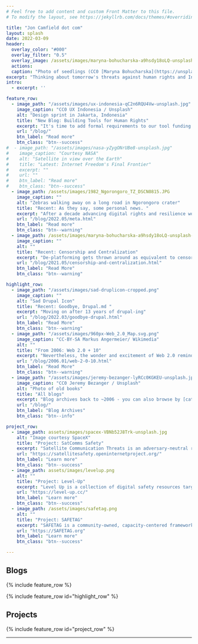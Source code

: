 ```yaml
---
# Feel free to add content and custom Front Matter to this file.
# To modify the layout, see https://jekyllrb.com/docs/themes/#overriding-theme-defaults

title: "Jon Camfield dot com"
layout: splash
date: 2022-03-09
header:
  overlay_color: "#000"
  overlay_filter: "0.5"
  overlay_image: /assets/images/maryna-bohucharska-a9hsdy18oLQ-unsplash-glitched.png
  actions:
  caption: "Photo of seedlings (CC0 [Maryna Bohucharska](https://unsplash.com/@bohucharska) / Unsplash) filtered with [Glimpse](https://glimpse-editor.org/)"
excerpt: "Thinking about tomorrow's threats against human rights and Internet Freedom. Frustrated Optimist, gardener, salsa dancer, cook, husband, dad, embarrassed Texan. Opinions here are my own. he/they"
intro:
  - excerpt: ''

feature_row:
  - image_path: "/assets/images/ux-indonesia-qC2n6RQU4Vw-unsplash.jpg"
    image_caption: "CC0 UX Indonesia / Unsplash"
    alt: "Design sprint in Jakarta, Indonesia"
    title: "New Blog: Building Tools for Human Rights"
    excerpt: "It's time to add formal requirements to our tool funding process to reduce risks while also contributing to building more inclusive tools"
    url: "/blog/"
    btn_label: "Read more"
    btn_class: "btn--success"
#  - image_path: "/assets/images/nasa-yZygONrUBe8-unsplash.jpg"
#    image_caption: "Courtesy NASA"
#    alt: "Satellite in view over the Earth"
#    title: "Latest: Internet Freedom's Final Frontier"
#    excerpt: ""
#    url: ""
#    btn_label: "Read more"
#    btn_class: "btn--success"
  - image_path: /assets/images/1982_Ngorongoro_TZ_DSCN0815.JPG
    image_caption: ""
    alt: "Zebras walking away on a long road in Ngorongoro crater"
    title: "Recent: As they say, some personal news. "
    excerpt: "After a decade advancing digital rights and resilience work at Internews, I’m excited to start a journey in the private sector. "
    url: "/blog/2022.05/meta.html"
    btn_label: "Read more"
    btn_class: "btn--warning"
  - image_path: /assets/images/maryna-bohucharska-a9hsdy18oLQ-unsplash-merged.png
    image_caption: ""
    alt: ""
    title: "Recent: Censorship and Centralization"
    excerpt: "De-platforming gets thrown around as equivalent to censorship or getting kicked off of the Internet, but this is a dangerous and self-fulfilling lie."
    url: "/blog/2021.05/censorship-and-centralization.html"
    btn_label: "Read More"
    btn_class: "btn--warning"

highlight_row:
  - image_path: "/assets/images/sad-druplicon-cropped.png"
    image_caption: ""
    alt: "Sad Drupal Icon"
    title: "Recent: Goodbye, Drupal.md "
    excerpt: "Moving on after 13 years of drupal-ing"
    url: "/blog/2022.03/goodbye-drupal.html"
    btn_label: "Read More"
    btn_class: "btn--warning"
  - image_path: "/assets/images/960px-Web_2.0_Map.svg.png"
    image_caption: "CC-BY-SA Markus Angermeier/ Wikimedia"
    alt: ""
    title: "From 2006: Web 2.0 + 10"
    excerpt: "Nevertheless, the wonder and excitement of Web 2.0 reminds me heavily of the early days of the Internet, and the non-web parts of it -- BBSes, Usenet, and the command-line interface world"
    url: "/blog/2006.01/web-2-0-10.html"
    btn_label: "Read More"
    btn_class: "btn--warning"
  - image_path: "/assets/images/jeremy-bezanger-lyRCc0KGKEU-unsplash.jpg"
    image_caption: "CC0 Jeremy Bezanger / Unsplash"
    alt: "Photo of old books"
    title: "All blogs"
    excerpt: "Blog archives back to ~2006 - you can also browse by [category](/categories/) or [tags](/tags/)"
    url: "/blog/"
    btn_label: "Blog Archives"
    btn_class: "btn--info"

project_row:
  - image_path: assets/images/spacex-VBNb52J8Trk-unsplash.jpg
    alt: "Image courtesy SpaceX"
    title: "Project: SatComms Safety"
    excerpt: "Satellite Communication Threats is an adversary-neutral review of known risks with satellite communications (satphones, BGANs, and LEO-orbit (StarLink) terminals). "
    url: "https://satellitesafety.openinternetproject.org/"
    btn_label: "Learn more"
    btn_class: "btn--success"
  - image_path: assets/images/levelup.png
    alt: ""
    title: "Project: Level-Up"
    excerpt: "Level Up is a collection of digital safety resources targeted at trainers to build more engaging and impactful curricula"
    url: "https://level-up.cc/"
    btn_label: "Learn more"
    btn_class: "btn--success"
  - image_path: /assets/images/safetag.png
    alt: ""
    title: "Project: SAFETAG"
    excerpt: "SAFETAG is a community-owned, capacity-centered framework for organizational digital security assessment that I co-authored."
    url: "https://SAFETAG.org"
    btn_label: "Learn more"
    btn_class: "btn--success"

---
```

<!--{% include feature_row id="intro" type="center" %}-->
## Blogs

{% include feature_row %}

{% include feature_row id="highlight_row" %}

## Projects

{% include feature_row id="project_row" %}

---
